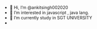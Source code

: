 - 👋 Hi, I’m @ankitsingh002020
- 👀 I’m interested in javascript , java lang.
- 🌱 I’m currently study in SGT UNIVERSITY 
- 
<!---
ankitsingh002020/ankitsingh002020 is a ✨ special ✨ repository because its `README.md` (this file) appears on your GitHub profile.
You can click the Preview link to take a look at your changes.
--->
